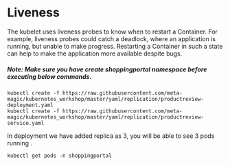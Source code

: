 # Liveness

The kubelet uses liveness probes to know when to restart a Container. For example, liveness probes could catch a deadlock, where an application is running, but unable to make progress. 
Restarting a Container in such a state can help to make the application more available despite bugs.

##### Note: Make sure you have create shoppingportal namespace before executing below commands.

```
kubectl create -f https://raw.githubusercontent.com/meta-magic/kubernetes_workshop/master/yaml/replication/productreview-deployment.yaml
kubectl create -f https://raw.githubusercontent.com/meta-magic/kubernetes_workshop/master/yaml/replication/productreview-service.yaml
```

In deployment we have added replica as 3, you will be able to see 3 pods running .
```
kubectl get pods -n shoppingportal
```

